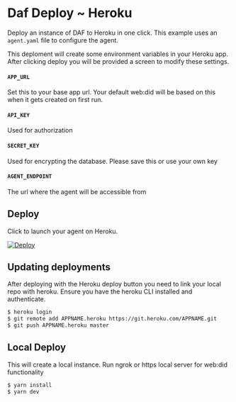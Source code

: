 # Daf Deploy ~ Heroku

Deploy an instance of DAF to Heroku in one click. This example uses an `agent.yaml` file to configure the agent.

This deploment will create some environment variables in your Heroku app. After clicking deploy you will be provided a screen to modify these settings.

#### `APP_URL`

Set this to your base app url. Your default web:did will be based on this when it gets created on first run.

#### `API_KEY`

Used for authorization

#### `SECRET_KEY`

Used for encrypting the database. Please save this or use your own key

#### `AGENT_ENDPOINT`

The url where the agent will be accessible from

## Deploy

Click to launch your agent on Heroku.

[![Deploy](https://www.herokucdn.com/deploy/button.svg)](https://heroku.com/deploy)

## Updating deployments

After deploying with the Heroku deploy button you need to link your local repo with heroku. Ensure you have the heroku CLI installed and authenticate.

```bash
$ heroku login
$ git remote add APPNAME.heroku https://git.heroku.com/APPNAME.git
$ git push APPNAME.heroku master
```

## Local Deploy

This will create a local instance. Run ngrok or https local server for web:did functionality

```bash
$ yarn install
$ yarn dev
```
